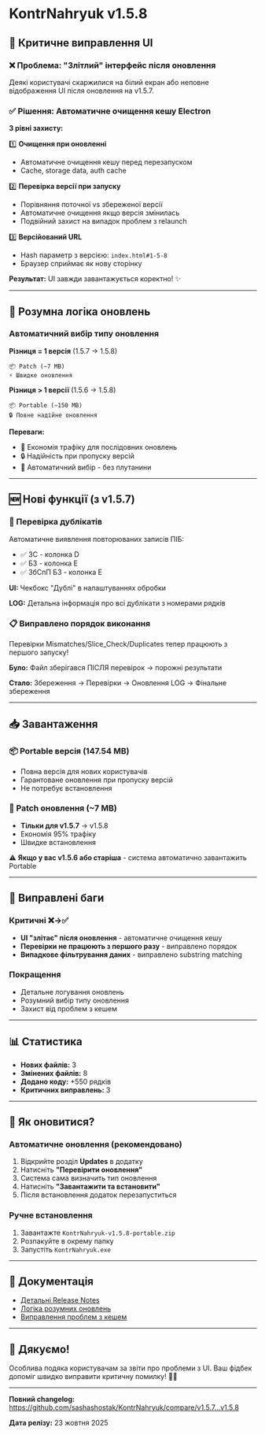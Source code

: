 # KontrNahryuk v1.5.8

## 🚨 Критичне виправлення UI

### ❌ Проблема: "Злітлий" інтерфейс після оновлення
Деякі користувачі скаржилися на білий екран або неповне відображення UI після оновлення на v1.5.7.

### ✅ Рішення: Автоматичне очищення кешу Electron

**3 рівні захисту:**

1️⃣ **Очищення при оновленні**
- Автоматичне очищення кешу перед перезапуском
- Cache, storage data, auth cache

2️⃣ **Перевірка версії при запуску**
- Порівняння поточної vs збереженої версії
- Автоматичне очищення якщо версія змінилась
- Подвійний захист на випадок проблем з relaunch

3️⃣ **Версійований URL**
- Hash параметр з версією: `index.html#1-5-8`
- Браузер сприймає як нову сторінку

**Результат:** UI завжди завантажується коректно! ✨

---

## 🚀 Розумна логіка оновлень

### Автоматичний вибір типу оновлення

**Різниця = 1 версія** (1.5.7 → 1.5.8)
```
📦 Patch (~7 MB)
⚡ Швидке оновлення
```

**Різниця > 1 версії** (1.5.6 → 1.5.8)
```
📦 Portable (~150 MB)
🔒 Повне надійне оновлення
```

**Переваги:**
- 💾 Економія трафіку для послідовних оновлень
- 🔒 Надійність при пропуску версій
- 🤖 Автоматичний вибір - без плутанини

---

## 🆕 Нові функції (з v1.5.7)

### 🔁 Перевірка дублікатів
Автоматичне виявлення повторюваних записів ПІБ:
- ✅ ЗС - колонка D
- ✅ БЗ - колонка E
- ✅ 3бСпП БЗ - колонка E

**UI:** Чекбокс "Дублі" в налаштуваннях обробки

**LOG:** Детальна інформація про всі дублікати з номерами рядків

### 📋 Виправлено порядок виконання
Перевірки Mismatches/Slice_Check/Duplicates тепер працюють з першого запуску!

**Було:** Файл зберігався ПІСЛЯ перевірок → порожні результати

**Стало:** Збереження → Перевірки → Оновлення LOG → Фінальне збереження

---

## 📥 Завантаження

### 📦 Portable версія (147.54 MB)
- Повна версія для нових користувачів
- Гарантоване оновлення при пропуску версій
- Не потребує встановлення

### 🔄 Patch оновлення (~7 MB)
- **Тільки для v1.5.7** → v1.5.8
- Економія 95% трафіку
- Швидке встановлення

⚠️ **Якщо у вас v1.5.6 або старіша** - система автоматично завантажить Portable

---

## 🐞 Виправлені баги

### Критичні ❌→✅
- **UI "злітає" після оновлення** - автоматичне очищення кешу
- **Перевірки не працюють з першого разу** - виправлено порядок
- **Випадкове фільтрування даних** - виправлено substring matching

### Покращення
- Детальне логування оновлень
- Розумний вибір типу оновлення
- Захист від проблем з кешем

---

## 📊 Статистика

- **Нових файлів:** 3
- **Змінених файлів:** 8
- **Додано коду:** +550 рядків
- **Критичних виправлень:** 3

---

## 🔄 Як оновитися?

### Автоматичне оновлення (рекомендовано)
1. Відкрийте розділ **Updates** в додатку
2. Натисніть **"Перевірити оновлення"**
3. Система сама визначить тип оновлення
4. Натисніть **"Завантажити та встановити"**
5. Після встановлення додаток перезапуститься

### Ручне встановлення
1. Завантажте `KontrNahryuk-v1.5.8-portable.zip`
2. Розпакуйте в окрему папку
3. Запустіть `KontrNahryuk.exe`

---

## 📖 Документація

- [Детальні Release Notes](./RELEASE_NOTES_1.5.8.md)
- [Логіка розумних оновлень](./UPDATE_LOGIC_SMART_VERSION.md)
- [Виправлення проблем з кешем](./UI_CACHE_FIX_DOCUMENTATION.md)

---

## 🙏 Дякуємо!

Особлива подяка користувачам за звіти про проблеми з UI. Ваш фідбек допоміг швидко виправити критичну помилку! 💙💛

---

**Повний changelog:** https://github.com/sashashostak/KontrNahryuk/compare/v1.5.7...v1.5.8

**Дата релізу:** 23 жовтня 2025
